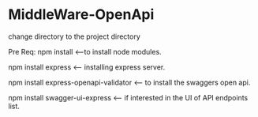 # MiddleWare-OpenApi

change directory to the project directory

Pre Req:
npm install <--to install node modules.

npm install express <-- installing express server.

npm install express-openapi-validator <-- to install the swaggers open api.

npm install swagger-ui-express <-- if interested in the UI of API endpoints list.
